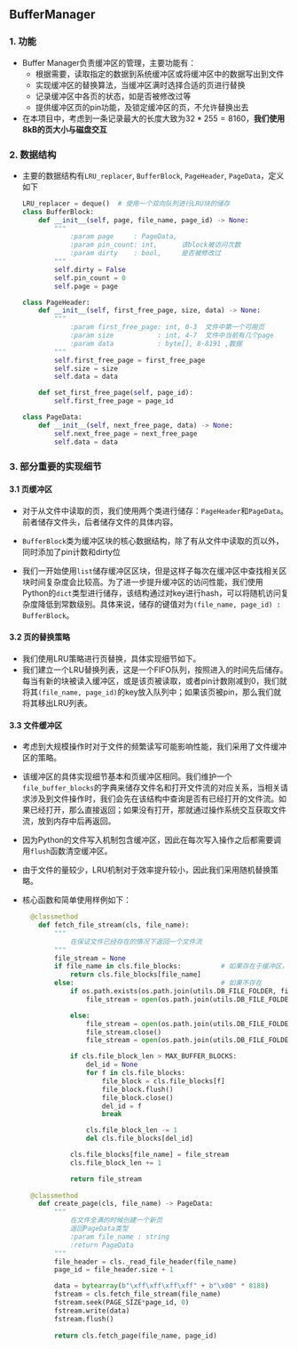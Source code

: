 ## BufferManager

### 1. 功能

+ Buffer Manager负责缓冲区的管理，主要功能有：
  + 根据需要，读取指定的数据到系统缓冲区或将缓冲区中的数据写出到文件
  + 实现缓冲区的替换算法，当缓冲区满时选择合适的页进行替换
  + 记录缓冲区中各页的状态，如是否被修改过等
  + 提供缓冲区页的pin功能，及锁定缓冲区的页，不允许替换出去
+ 在本项目中，考虑到一条记录最大的长度大致为$32*255 = 8160$，**我们使用8kB的页大小与磁盘交互**

### 2. 数据结构

+ 主要的数据结构有`LRU_replacer`, `BufferBlock`, `PageHeader`, `PageData`，定义如下

  ```python
  LRU_replacer = deque()  # 使用一个双向队列进行LRU块的储存
  class BufferBlock:
      def __init__(self, page, file_name, page_id) -> None:
          """
              :param page     : PageData,
              :param pin_count: int,      该block被访问次数
              :param dirty    : bool,     是否被修改过
          """
          self.dirty = False
          self.pin_count = 0
          self.page = page
  
  class PageHeader:
      def __init__(self, first_free_page, size, data) -> None:
          """
              :param first_free_page: int, 0-3  文件中第一个可用页
              :param size           : int, 4-7  文件中当前有几个page
              :param data           : byte[], 8-8191 ,数据
          """
          self.first_free_page = first_free_page
          self.size = size
          self.data = data
  
      def set_first_free_page(self, page_id):
          self.first_free_page = page_id
  
  class PageData:
      def __init__(self, next_free_page, data) -> None:
          self.next_free_page = next_free_page
          self.data = data
  ```


### 3. 部分重要的实现细节

#### 3.1 页缓冲区

+ 对于从文件中读取的页，我们使用两个类进行储存：`PageHeader`和`PageData`。前者储存文件头，后者储存文件的具体内容。

+ `BufferBlock`类为缓冲区块的核心数据结构，除了有从文件中读取的页以外，同时添加了pin计数和dirty位
+ 我们一开始使用`list`储存缓冲区区块，但是这样子每次在缓冲区中查找相关区块时间复杂度会比较高。为了进一步提升缓冲区的访问性能，我们使用Python的`dict`类型进行储存，该结构通过对key进行hash，可以将随机访问复杂度降低到常数级别。具体来说，储存的键值对为`(file_name, page_id) :  BufferBlock`。

#### 3.2 页的替换策略

+ 我们使用LRU策略进行页替换，具体实现细节如下。
+ 我们建立一个LRU替换列表，这是一个FIFO队列，按照进入的时间先后储存。每当有新的块被读入缓冲区，或是该页被读取，或者pin计数刚减到0，我们就将其`(file_name, page_id)`的key放入队列中；如果该页被pin，那么我们就将其移出LRU列表。

#### 3.3 文件缓冲区

+ 考虑到大规模操作时对于文件的频繁读写可能影响性能，我们采用了文件缓冲区的策略。

+ 该缓冲区的具体实现细节基本和页缓冲区相同。我们维护一个`file_buffer_blocks`的字典来储存文件名和打开文件流的对应关系，当相关请求涉及到文件操作时，我们会先在该结构中查询是否有已经打开的文件流。如果已经打开，那么直接返回；如果没有打开，那就通过操作系统交互获取文件流，放到内存中后再返回。

+ 因为Python的文件写入机制包含缓冲区，因此在每次写入操作之后都需要调用`flush`函数清空缓冲区。

+ 由于文件的量较少，LRU机制对于效率提升较小，因此我们采用随机替换策略。

+ 核心函数和简单使用样例如下：

  ```python
  	@classmethod
      def fetch_file_stream(cls, file_name):
          """
              在保证文件已经存在的情况下返回一个文件流
          """
          file_stream = None
          if file_name in cls.file_blocks:			# 如果存在于缓冲区，就直接返回
              return cls.file_blocks[file_name]
          else:										# 如果不存在
              if os.path.exists(os.path.join(utils.DB_FILE_FOLDER, file_name)): # 如果文件存在，直接与系统交互
                  file_stream = open(os.path.join(utils.DB_FILE_FOLDER, file_name), "rb+")
  
              else:															  # 如果没有，创建文件
                  file_stream = open(os.path.join(utils.DB_FILE_FOLDER, file_name), "wb+")
                  file_stream.close()
                  file_stream = open(os.path.join(utils.DB_FILE_FOLDER, file_name), "rb+")
  
              if cls.file_block_len > MAX_BUFFER_BLOCKS:						  # 使用随机替换策略
                  del_id = None
                  for f in cls.file_blocks:
                      file_block = cls.file_blocks[f]
                      file_block.flush()
                      file_block.close()
                      del_id = f
                      break
  
                  cls.file_block_len -= 1
                  del cls.file_blocks[del_id]
  
              cls.file_blocks[file_name] = file_stream
              cls.file_block_len += 1
  
              return file_stream
       
  	@classmethod
      def create_page(cls, file_name) -> PageData:
          """
              在文件全满的时候创建一个新页
              返回PageData类型
              :param file_name : string
              :return PageData
          """
          file_header = cls._read_file_header(file_name)
          page_id = file_header.size + 1
  
          data = bytearray(b"\xff\xff\xff\xff" + b"\x00" * 8188)
          fstream = cls.fetch_file_stream(file_name)
          fstream.seek(PAGE_SIZE*page_id, 0)
          fstream.write(data)
          fstream.flush()
          
          return cls.fetch_page(file_name, page_id)
  ```





